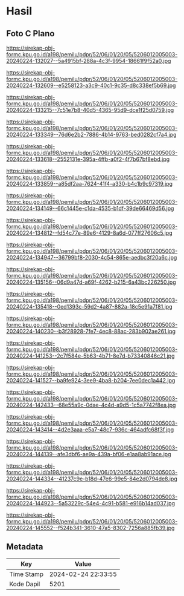 # Hasil

## Foto C Plano

https://sirekap-obj-formc.kpu.go.id/a198/pemilu/pdpr/52/06/01/20/05/5206012005003-20240224-132027--5a4915bf-288a-4c3f-9954-18661f9f52a0.jpg

https://sirekap-obj-formc.kpu.go.id/a198/pemilu/pdpr/52/06/01/20/05/5206012005003-20240224-132609--e5258123-a3c9-40c1-9c35-d8c338ef5b69.jpg

https://sirekap-obj-formc.kpu.go.id/a198/pemilu/pdpr/52/06/01/20/05/5206012005003-20240224-133215--7c51e7b8-40d5-4365-95d9-dce1f25d0759.jpg

https://sirekap-obj-formc.kpu.go.id/a198/pemilu/pdpr/52/06/01/20/05/5206012005003-20240224-133349--76d6e2b2-7886-4b14-9763-bed0282cf7a4.jpg

https://sirekap-obj-formc.kpu.go.id/a198/pemilu/pdpr/52/06/01/20/05/5206012005003-20240224-133618--2552131e-395a-4ffb-a0f2-4f7b67bf8ebd.jpg

https://sirekap-obj-formc.kpu.go.id/a198/pemilu/pdpr/52/06/01/20/05/5206012005003-20240224-133859--a85df2aa-7624-41f4-a330-b4c1b9c97319.jpg

https://sirekap-obj-formc.kpu.go.id/a198/pemilu/pdpr/52/06/01/20/05/5206012005003-20240224-134149--66c1445e-c1da-4535-b1df-39de66469d56.jpg

https://sirekap-obj-formc.kpu.go.id/a198/pemilu/pdpr/52/06/01/20/05/5206012005003-20240224-134812--fd54c77e-89e6-4129-8a6d-077ff27606c5.jpg

https://sirekap-obj-formc.kpu.go.id/a198/pemilu/pdpr/52/06/01/20/05/5206012005003-20240224-134947--36799bf8-2030-4c54-865e-aedbc3f20a6c.jpg

https://sirekap-obj-formc.kpu.go.id/a198/pemilu/pdpr/52/06/01/20/05/5206012005003-20240224-135156--06d9a47d-a69f-4262-b215-6a43bc226250.jpg

https://sirekap-obj-formc.kpu.go.id/a198/pemilu/pdpr/52/06/01/20/05/5206012005003-20240224-135418--0ed1393c-59d2-4a87-882a-18c5e91a7f81.jpg

https://sirekap-obj-formc.kpu.go.id/a198/pemilu/pdpr/52/06/01/20/05/5206012005003-20240224-140230--b3f28928-7fe7-4ec8-88ac-283b902ae261.jpg

https://sirekap-obj-formc.kpu.go.id/a198/pemilu/pdpr/52/06/01/20/05/5206012005003-20240224-141253--2c7f584e-5b63-4b71-8e7d-b73340846c21.jpg

https://sirekap-obj-formc.kpu.go.id/a198/pemilu/pdpr/52/06/01/20/05/5206012005003-20240224-141527--ba9fe924-3ee9-4ba8-b204-7ee0dec1a442.jpg

https://sirekap-obj-formc.kpu.go.id/a198/pemilu/pdpr/52/06/01/20/05/5206012005003-20240224-142433--68e55a9c-0dae-4c4d-a9d5-1c5a7742f8ea.jpg

https://sirekap-obj-formc.kpu.go.id/a198/pemilu/pdpr/52/06/01/20/05/5206012005003-20240224-143414--4d2e3aaa-e5a7-48c7-936c-464adfc68f3f.jpg

https://sirekap-obj-formc.kpu.go.id/a198/pemilu/pdpr/52/06/01/20/05/5206012005003-20240224-144139--afe3dbf6-ae9a-439a-bf06-e1aa8ab91ace.jpg

https://sirekap-obj-formc.kpu.go.id/a198/pemilu/pdpr/52/06/01/20/05/5206012005003-20240224-144334--41237c9e-b18d-47e6-99e5-84e2d0794de8.jpg

https://sirekap-obj-formc.kpu.go.id/a198/pemilu/pdpr/52/06/01/20/05/5206012005003-20240224-144923--5a53229c-54e4-4c91-b581-e916b14ad037.jpg

https://sirekap-obj-formc.kpu.go.id/a198/pemilu/pdpr/52/06/01/20/05/5206012005003-20240224-145552--f524b341-3610-47a5-8302-7256a885fb39.jpg


## Metadata

| Key        | Value               |
| ---------- | ------------------- |
| Time Stamp | 2024-02-24 22:33:55 |
| Kode Dapil | 5201                |



